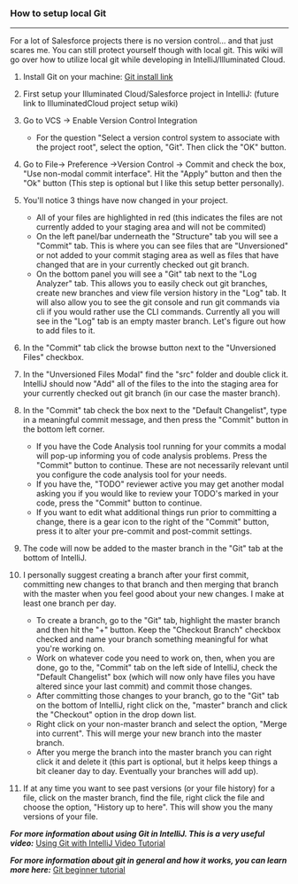 ### How to setup local Git

***

For a lot of Salesforce projects there is no version control... and that just scares me. You can still protect yourself though with local git. This wiki will go over how to utilize local git while developing in IntelliJ/Illuminated Cloud.

1. Install Git on your machine: [Git install link](https://git-scm.com/download/win)

2. First setup your Illuminated Cloud/Salesforce project in IntelliJ: (future link to IlluminatedCloud project setup wiki)

3. Go to VCS -> Enable Version Control Integration
    * For the question "Select a version control system to associate with the project root", select the option, "Git". Then click the "OK" button.

4. Go to File-> Preference ->Version Control -> Commit and check the box, "Use non-modal commit interface". Hit the "Apply" button and then the "Ok" button (This step is optional but I like this setup better personally).

5. You'll notice 3 things have now changed in your project.

    * All of your files are highlighted in red (this indicates the files are not currently added to your staging area and will not be commited)
    * On the left panel/bar underneath the "Structure" tab you will see a "Commit" tab. This is where you can see files that are "Unversioned" or not 
    added to your commit staging area as well as files that have changed that are in your currently checked out git branch.
    * On the bottom panel you will see a "Git" tab next to the "Log Analyzer" tab. This allows you to easily check out git branches, create new branches 
    and view file version history in the "Log" tab. It will also allow you to see the git console and run git commands via cli if you would rather use 
    the CLI commands. Currently all you will see in the "Log" tab is an empty master branch. Let's figure out how to add files to it.

6. In the "Commit" tab click the browse button next to the "Unversioned Files" checkbox. 

7. In the "Unversioned Files Modal" find the "src" folder and double click it. IntelliJ should now "Add" all of the files to the into the staging area for your currently checked out git branch (in our case the master branch).

8. In the "Commit" tab check the box next to the "Default Changelist", type in a meaningful commit message, and then press the "Commit" button in the bottom left corner.

    * If you have the Code Analysis tool running for your commits a modal will pop-up informing you of code analysis problems. Press the "Commit" button 
    to continue. These are not necessarily relevant until you configure the code analysis tool for your needs.
    * If you have the, "TODO" reviewer active you may get another modal asking you if you would like to review your TODO's marked in your code, press the 
    "Commit" button to continue. 
    * If you want to edit what additional things run prior to committing a change, there is a gear icon to the right of the "Commit" button, press it to 
    alter your pre-commit and post-commit settings.

9. The code will now be added to the master branch in the "Git" tab at the bottom of IntelliJ.

10. I personally suggest creating a branch after your first commit, committing new changes to that branch and then merging that branch with the master when you feel good about your new changes. I make at least one branch per day. 

    * To create a branch, go to the "Git" tab, highlight the master branch and then hit the "+" button. Keep the "Checkout Branch" checkbox checked and 
    name your branch something meaningful for what you're working on.
    * Work on whatever code you need to work on, then, when you are done, go to the, "Commit" tab on the left side of IntelliJ, check the "Default 
    Changelist" box (which will now only have files you have altered since your last commit) and commit those changes.
    * After committing those changes to your branch, go to the "Git" tab on the bottom of IntelliJ, right click on the, "master" branch and click the 
    "Checkout" option in the drop down list.
    * Right click on your non-master branch and select the option, "Merge into current". This will merge your new branch into the master branch.
    * After you merge the branch into the master branch you can right click it and delete it (this part is optional, but it helps keep things a bit 
    cleaner day to day. Eventually your branches will add up). 

11. If at any time you want to see past versions (or your file history) for a file, click on the master branch, find the file, right click the file and choose the option, "History up to here". This will show you the many versions of your file.

_**For more information about using Git in IntelliJ. This is a very useful video:**_ [Using Git with IntelliJ Video Tutorial](https://www.youtube.com/watch?v=uUzRMOCBorg)

_**For more information about git in general and how it works, you can learn more here:**_ [Git beginner tutorial](https://www.youtube.com/watch?v=HVsySz-h9r4)
